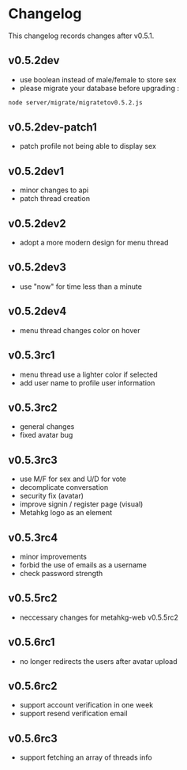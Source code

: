 # Changelog

This changelog records changes after v0.5.1.

## v0.5.2dev

- use boolean instead of male/female to store sex
- please migrate your database before upgrading :

```bash
node server/migrate/migratetov0.5.2.js
```

## v0.5.2dev-patch1

- patch profile not being able to display sex

## v0.5.2dev1

- minor changes to api
- patch thread creation

## v0.5.2dev2

- adopt a more modern design for menu thread

## v0.5.2dev3

- use "now" for time less than a minute

## v0.5.2dev4

- menu thread changes color on hover

## v0.5.3rc1

- menu thread use a lighter color if selected
- add user name to profile user information

## v0.5.3rc2

- general changes
- fixed avatar bug

## v0.5.3rc3

- use M/F for sex and U/D for vote
- decomplicate conversation
- security fix (avatar)
- improve signin / register page (visual)
- Metahkg logo as an element

## v0.5.3rc4

- minor improvements
- forbid the use of emails as a username
- check password strength

## v0.5.5rc2

- neccessary changes for metahkg-web v0.5.5rc2

## v0.5.6rc1

- no longer redirects the users after avatar upload

## v0.5.6rc2

- support account verification in one week
- support resend verification email

## v0.5.6rc3

- support fetching an array of threads info
